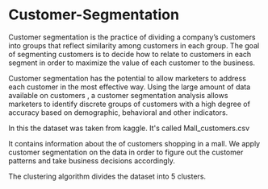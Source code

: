 # Customer-Segmentation
Customer segmentation is the practice of dividing a company’s customers into groups that reflect similarity among customers in each group. The goal of 
segmenting customers is to decide how to relate to customers in each segment in order to maximize the value of each customer to the business.

Customer segmentation has the potential to allow marketers to address each customer in the most effective way. 
Using the large amount of data available on customers , a customer segmentation analysis allows marketers to identify discrete 
groups of customers with a high degree of accuracy based on demographic, behavioral and other indicators.

In this the dataset was taken from kaggle. It's called Mall_customers.csv

It contains information about the of customers shopping in a mall. We apply customer segmentation on the data in order to 
figure out the customer patterns and take business decisions accordingly.

The clustering algorithm divides the dataset into 5 clusters.
